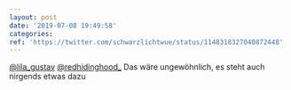 ```yaml
---
layout: post
date: '2019-07-08 19:49:58'
categories: 
ref: 'https://twitter.com/schwarzlichtwue/status/1148318327040872448'
---
```

[@lila_gustav](https://twitter.com/lila_gustav) [@redhidinghood_](https://twitter.com/redhidinghood_) Das wäre ungewöhnlich, es steht auch nirgends etwas dazu
